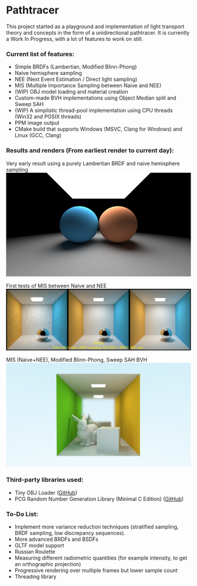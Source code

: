 # Pathtracer
This project started as a playground and implementation of light transport theory and concepts in the form of a unidirectional pathtracer. It is currently a Work In Progress, with a lot of features to work on still.

### Current list of features:
- Simple BRDFs (Lambertian, Modified Blinn-Phong)
- Naive hemisphere sampling
- NEE (Next Event Estimation / Direct light sampling)
- MIS (Multiple Importance Sampling between Naive and NEE)
- (WIP) OBJ model loading and material creation
- Custom-made BVH implementations using Object Median split and Sweep SAH
- (WIP) A simplistic thread-pool implementation using CPU threads (Win32 and POSIX threads)
- PPM image output
- CMake build that supports Windows (MSVC, Clang for Windows) and Linux (GCC, Clang)

### Results and renders (**From earliest render to current day**):
Very early result using a purely Lambertian BRDF and naive hemisphere sampling
![naive_lambertian](https://raw.githubusercontent.com/limepixl/pathtracer/main/renders/early_naive_lambertian.png)

First tests of MIS between Naive and NEE
![mis](https://raw.githubusercontent.com/limepixl/pathtracer/main/renders/early_mis.png)

MIS (Naive+NEE), Modified Blinn-Phong, Sweep SAH BVH
![bvh](https://raw.githubusercontent.com/limepixl/pathtracer/main/renders/mis_bvh_blinnphong_bunny.png)

### Third-party libraries used:
- Tiny OBJ Loader ([GitHub](https://github.com/tinyobjloader/tinyobjloader))
- PCG Random Number Generation Library (Minimal C Edition) ([GitHub](https://github.com/imneme/pcg-c-basic))

### To-Do List:
- Implement more variance reduction techniques (stratified sampling, BRDF sampling, low discrepancy sequences).
- More advanced BRDFs and BSDFs
- GLTF model support
- Russian Roulette
- Measuring different radiometric quantities (for example intensity, to get an orthographic projection)
- Progressive rendering over multiple frames but lower sample count
- Threading library
